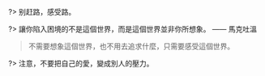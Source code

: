 ?> 别赶路，感受路。



?> 讓你陷入困境的不是這個世界，而是這個世界並非你所想象。 —— 馬克吐溫



> 不需要想象這個世界，也不用去追求什麼，只需要感受這個世界。



?> 注意，不要把自己的愛，變成別人的壓力。